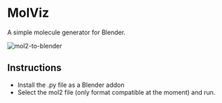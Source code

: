 # MolViz

A simple molecule generator for Blender.

<img src="https://i.ibb.co/RT6x60S/mol2-to-blender.png" alt="mol2-to-blender" border="0" />

## Instructions

- Install the .py file as a Blender addon
- Select the mol2 file (only format compatible at the moment) and run.
